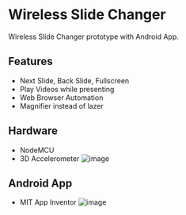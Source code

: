 # Wireless Slide Changer
Wireless Slide Changer prototype with Android App.
## Features
* Next Slide, Back Slide, Fullscreen
* Play Videos while presenting
* Web Browser Automation
* Magnifier instead of lazer
## Hardware
* NodeMCU
* 3D Accelerometer
![image](https://user-images.githubusercontent.com/96059754/149820288-3ef0bebb-50c9-48b4-981f-885038881461.png)

## Android App 
* MIT App Inventor 
![image](https://user-images.githubusercontent.com/96059754/149820181-385cdf17-bddf-4f53-9aca-89fcb7b8e695.png)
